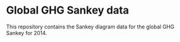 # Global GHG Sankey data

This repository contains the Sankey diagram data for the global GHG Sankey for
2014.
